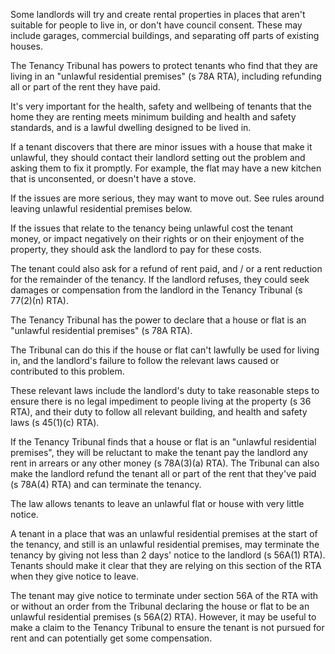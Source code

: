 Some landlords will try and create rental properties in places that aren't suitable for people to live in, or don't have council consent. These may include garages, commercial buildings, and separating off parts of existing houses.

The Tenancy Tribunal has powers to protect tenants who find that they are living in an "unlawful residential premises" (s 78A RTA), including refunding all or part of the rent they have paid.

It's very important for the health, safety and wellbeing of tenants that the home they are renting meets minimum building and health and safety standards, and is a lawful dwelling designed to be lived in.

If a tenant discovers that there are minor issues with a house that make it unlawful, they should contact their landlord setting out the problem and asking them to fix it promptly. For example, the flat may have a new kitchen that is unconsented, or doesn't have a stove.

If the issues are more serious, they may want to move out. See rules around leaving unlawful residential premises below.

If the issues that relate to the tenancy being unlawful cost the tenant money, or impact negatively on their rights or on their enjoyment of the property, they should ask the landlord to pay for these costs.

The tenant could also ask for a refund of rent paid, and / or a rent reduction for the remainder of the tenancy. If the landlord refuses, they could seek damages or compensation from the landlord in the Tenancy Tribunal (s 77(2)(n) RTA).

The Tenancy Tribunal has the power to declare that a house or flat is an "unlawful residential premises" (s 78A RTA).

The Tribunal can do this if
the house or flat can't lawfully be used for living in, and
the landlord's failure to follow the relevant laws caused or contributed to this problem.

These relevant laws include the landlord's duty to take reasonable steps to ensure there is no legal impediment to people living at the property (s 36 RTA), and their duty to follow all relevant building, and health and safety laws (s 45(1)(c) RTA).

If the Tenancy Tribunal finds that a house or flat is an "unlawful residential premises", they will be reluctant to make the tenant pay the landlord any rent in arrears or any other money (s 78A(3)(a) RTA). The Tribunal can also make the landlord refund the tenant all or part of the rent that they've paid (s 78A(4) RTA) and can terminate the tenancy.

The law allows tenants to leave an unlawful flat or house with very little notice.

A tenant in a place that was an unlawful residential premises at the start of the tenancy, and still is an unlawful residential premises, may terminate the tenancy by giving not less than 2 days' notice to the landlord (s 56A(1) RTA). Tenants should make it clear that they are relying on this section of the RTA when they give notice to leave.

The tenant may give notice to terminate under section 56A of the RTA with or without an order from the Tribunal declaring the house or flat to be an unlawful residential premises (s 56A(2) RTA). However, it may be useful to make a claim to the Tenancy Tribunal to ensure the tenant is not pursued for rent and can potentially get some compensation.